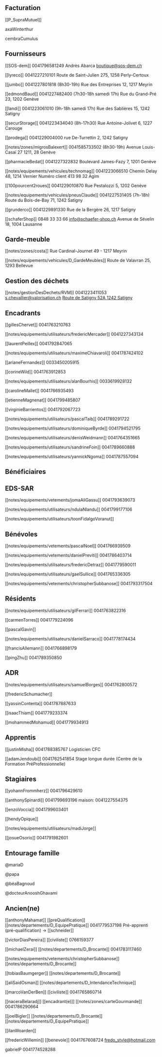 ## Facturation

[[P_SupraMutuel]]

axaWinterthur

cembraCumulus

## Fournisseurs

[[SOS-dem]] 0041796581249 Andrès Abarca [boutique@sos-dem.ch](mailto:boutique@sos-dem.ch)

[[lyreco]] 0041227210101 Route de Saint-Julien 275, 1258 Perly-Certoux

[[jumbo]] 0041227801818 (8h30-19h) Rue des Entreprises 12, 1217 Meyrin

[[edmondBaud]] 0041227482400 (7h30-18h samedi 17h) Rue du Grand-Pré 23, 1202 Genève

[[landi]] 0041223061010 (9h-18h samedi 17h) Rue des Sablières 15, 1242 Satigny

[[securStorage]] 0041223434040 (8h-17h30) Rue Antoine-Jolivet 6, 1227 Carouge

[[prodega]] 0041229004000 rue De-Turrettin 2, 1242 Satigny

[[notes/zones/migrosBalexert]] 0041585733502 (8h30-19h) Avenue Louis-Casaï 27 1211, 28 Genève

[[pharmacieBedat]] 0041227322832 Boulevard James-Fazy 7, 1201 Genève

[[notes/equipements/vehicules/technomag]] 0041223066510 Chemin Delay 48, 1214 Vernier Numéro client 413 98 32 Agim

[[100pourcent2roues]] 0041229010870 Rue Pestalozzi 5, 1202 Genève

[[notes/equipements/vehicules/pneusClaude]] 0041227531405 (7h-18h) Route du Bois-de-Bay 71, 1242 Satigny

[[grunderco]] 0041229891330 Rue de la Bergère 26, 1217 Satigny

[[schaferShop]] 0848 33 33 66 [info@schaefer-shop.ch](mailto:info@schaefer-shop.ch) Avenue de Sévelin 18, 1004 Lausanne

## Garde-meuble

[[notes/zones/costa]] Rue Cardinal-Journet 49 - 1217 Meyrin

[[notes/equipements/vehicules/D_GardeMeubles]] Route de Valavran 25, 1293 Bellevue

## Gestion des déchets

[[notes/gestionDesDechets/RVM]] 0041223411053 [s.chevallier@valorisation.ch](s.chevallier@valorisation.ch) [Route de Satigny 52A  1242 Satigny](https://maps.google.com/maps?q=Route%20de%20Satigny%2052A%2C%201242%20Satigny%2C%20CH&hl=fr&authuser=0)

## Encadrants

[[gillesChervet]] 0041763210763

[[notes/equipements/utilisateurs/fredericMercader]] 0041227343134

[[laurentPeillex]] 0041792847065

[[notes/equipements/utilisateurs/maximeChiavaroli]] 0041787424102

[[arianeFernandez]] 0033450205915

[[corineWild]] 0041763912853

[[notes/equipements/utilisateurs/alanBourhis]] 0033619928132

[[carolineMallet]] 0041766935493

[[etienneMagnenat]] 0041799485807

[[virginieBarrientos]] 0041792067723

[[notes/equipements/utilisateurs/pascalTaib]] 0041789291722

[[notes/equipements/utilisateurs/dominiqueByrde]] 0041794521795

[[notes/equipements/utilisateurs/denisWeidmann]] 0041764351665

[[notes/equipements/utilisateurs/sandrineFoin]] 0041789660888

[[notes/equipements/utilisateurs/yannickNgoma]] 0041787557094

## Bénéficiaires

## EDS-SAR

[[notes/equipements/vetements/jomaAliGassu]] 0041793639073

[[notes/equipements/utilisateurs/ndulaNlandu]] 0041799177106

[[notes/equipements/utilisateurs/toonFidalgoVoranut]]

## Bénévoles

[[notes/equipements/vetements/pascalNoel]] 0041766939509

[[notes/equipements/vetements/danielPreviti]] 0041786403714

[[notes/equipements/utilisateurs/fredericDetraz]] 0041779590011

[[notes/equipements/utilisateurs/gaelSullice]] 0041765336305

[[notes/equipements/vetements/christopherSubbanose]] 0041793317504

## Résidents

[[notes/equipements/utilisateurs/gilFerrari]] 0041763822316

[[carmenTorres]] 0041779224096

[[pascalGavin]]

[[notes/equipements/utilisateurs/danielSarraco]] 0041778174434

[[francisAllemann]] 0041766898179

[[pingZhu]] 0041789350850



## ADR

[[notes/equipements/utilisateurs/samuelBorges]] 0041762800572

[[fredericSchumacher]]

[[yassinContenta]] 0041787887633

[[isaacThiam]] 0041779233374

[[mohammedMohamud]] 0041779934913

## Apprentis

[[justinMisha]] 0041788385767 Logisticien CFC

[[adamJendoubi]] 0041762541854 Stage longue durée (Centre de la Formation PréProfessionnelle)

## Stagiaires

[[yohannFrommherz]] 0041796429610

[[anthonySpinardi]] 0041799693196 maison: 0041227554375

[[enzoVoccia]] 0041799603401

[[hendyOpique]]

[[notes/equipements/utilisateurs/madiJorge]]

[[josueOsorio]] 0041791982601



## Entourage famille

@mariaD

@papa

@béaBagnoud

@docteurAnooshGhavami

## Ancien(ne)
[[anthonyMahamat]] [[preQualification]] [[notes/departements/D_EquipePratique]] 0041779537198 Pré-apprenti (pré-qualification) -> 
[[schneider]]

[[victorDiasPereira]] [[civiliste]] 0766159377

[[michaelZerai]] [[notes/departements/D_Brocante]] 0041783117460

[[notes/equipements/vetements/christopherSubbanose]] [[notes/departements/D_Brocante]]

[[tobiasBaumgerger]] [[notes/departements/D_Brocante]]

[[aliSaidOsman]] [[notes/departements/D_IntendanceTechnique]] 



[[marcoVanDerBen]] [[civiliste]] 0041765860714

[[naceraBelaradj]] [[encadrant(e)]] [[notes/zones/carteGourmande]] 0041786290664



[[joelBigler]] [[notes/departements/D_Brocante]] [[notes/departements/D_EquipePratique]]

[[ilanWoarden]] 

[[fredericWillemin]] [[benevole]] 0041767608724 [fredo_style@hotmail.com](mailto:fredo_style@hotmail.com)

gabrielP 0041774528288